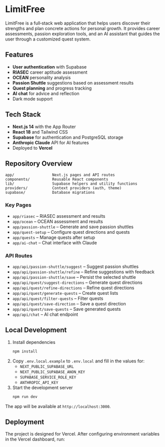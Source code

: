 # LimitFree

LimitFree is a full‑stack web application that helps users discover their strengths and plan concrete actions for personal growth. It provides career assessments, passion exploration tools, and an AI assistant that guides the user through a customized quest system.

## Features

- **User authentication** with Supabase
- **RIASEC** career aptitude assessment
- **OCEAN** personality analysis
- **Passion Shuttle** suggestions based on assessment results
- **Quest planning** and progress tracking
- **AI chat** for advice and reflection
- Dark mode support

## Tech Stack

- **Next.js 14** with the App Router
- **React 18** and Tailwind CSS
- **Supabase** for authentication and PostgreSQL storage
- **Anthropic Claude** API for AI features
- Deployed to **Vercel**

## Repository Overview

```
app/                 Next.js pages and API routes
components/          Reusable React components
lib/                 Supabase helpers and utility functions
providers/           Context providers (auth, theme)
supabase/            Database migrations
```

### Key Pages

- `app/riasec` – RIASEC assessment and results
- `app/ocean` – OCEAN assessment and results
- `app/passion-shuttle` – Generate and save passion shuttles
- `app/quest-setup` – Configure quest directions and quests
- `app/quests` – Manage quests after setup
- `app/ai-chat` – Chat interface with Claude

### API Routes

- `app/api/passion-shuttle/suggest` – Suggest passion shuttles
- `app/api/passion-shuttle/refine` – Refine suggestions with feedback
- `app/api/passion-shuttle/save` – Persist the selected shuttle
- `app/api/quest/suggest-directions` – Generate quest directions
- `app/api/quest/refine-directions` – Refine quest directions
- `app/api/quest/generate-quests` – Create quest lists
- `app/api/quest/filter-quests` – Filter quests
- `app/api/quest/save-direction` – Save a quest direction
- `app/api/quest/save-quests` – Save generated quests
- `app/api/chat` – AI chat endpoint

## Local Development

1. Install dependencies
   ```bash
   npm install
   ```
2. Copy `.env.local.example` to `.env.local` and fill in the values for:
   - `NEXT_PUBLIC_SUPABASE_URL`
   - `NEXT_PUBLIC_SUPABASE_ANON_KEY`
   - `SUPABASE_SERVICE_ROLE_KEY`
   - `ANTHROPIC_API_KEY`
3. Start the development server
   ```bash
   npm run dev
   ```

The app will be available at `http://localhost:3000`.

## Deployment

The project is designed for Vercel. After configuring environment variables in the Vercel dashboard, run:

```bash